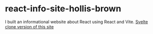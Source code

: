 # react-info-site-hollis-brown
I built an informational website about React using React and Vite. 
[Svelte clone version of this site](https://github.com/Hollis-Brown/svelte-info-site-hollis-brown)
